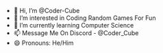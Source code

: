 - 👋 Hi, I’m @Coder-Cube
- 👀 I’m interested in Coding Random Games For Fun
- 🌱 I’m currently learning Computer Science
- 📫 Message Me On Discord - @Coder_Cube
- 😄 Pronouns: He/Him

